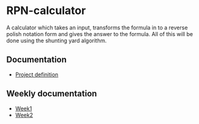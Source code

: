 # RPN-calculator
A calculator which takes an input, transforms the formula in to a reverse polish notation form and gives the answer to the formula. All of this will be done using the shunting yard algorithm.
## Documentation
- [Project definition](https://github.com/KalleHahl/tiralabra/blob/main/documentation/definition.md)
## Weekly documentation
- [Week1](https://github.com/KalleHahl/tiralabra/blob/main/documentation/week1.md)
- [Week2](https://github.com/KalleHahl/tiralabra/blob/main/documentation/week2.md)


